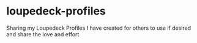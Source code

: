 # loupedeck-profiles
Sharing my Loupedeck Profiles I have created for others to use if desired and share the love and effort
